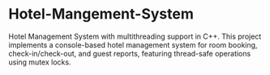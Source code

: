 # Hotel-Mangement-System
Hotel Management System with multithreading support in C++.  This project implements a console-based hotel management system for room booking, check-in/check-out, and guest reports, featuring thread-safe operations using mutex locks.

